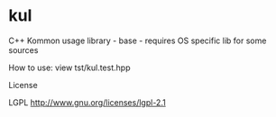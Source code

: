 kul
===

C++ Kommon usage library - base - requires OS specific lib for some sources

How to use:
view tst/kul.test.hpp

License

LGPL
http://www.gnu.org/licenses/lgpl-2.1